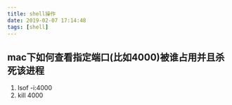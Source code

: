 ```yaml
---
title: shell操作
date: 2019-02-07 17:14:48
tags: [shell]
---
```


## mac下如何查看指定端口(比如4000)被谁占用并且杀死该进程

1. lsof -i:4000
2. kill 4000